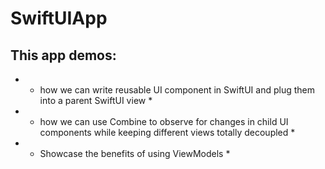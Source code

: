 # SwiftUIApp

## This app demos:
- * how we can write reusable UI component in SwiftUI and plug them into a parent SwiftUI view * 
- * how we can use Combine to observe for changes in child UI components while keeping different views totally decoupled *
- * Showcase the benefits of using ViewModels * 
